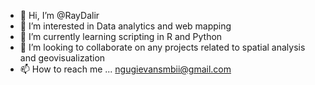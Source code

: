 - 👋 Hi, I’m @RayDalir
- 👀 I’m interested in Data analytics and web mapping
- 🌱 I’m currently learning scripting in R and Python
- 💞️ I’m looking to collaborate on any projects related to spatial analysis and geovisualization
- 📫 How to reach me ...
ngugievansmbii@gmail.com
<!---
RayDalir/RayDalir is a ✨ special ✨ repository because its `README.md` (this file) appears on your GitHub profile.
You can click the Preview link to take a look at your changes.
--->

